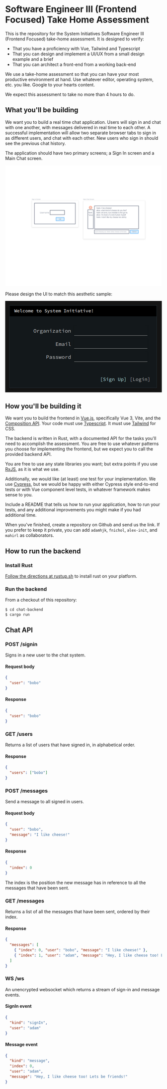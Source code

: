 # Software Engineer III (Frontend Focused) Take Home Assessment 

This is the repository for the System Initiatives Software Engineer III (Frontend Focused) take-home assessment. It is designed to verify:

* That you have a proficiency with Vue, Tailwind and Typescript
* That you can design and implement a UI/UX from a small design example and a brief
* That you can architect a front-end from a working back-end

We use a take-home assessment so that you can have your most productive
environment at hand. Use whatever editor, operating system, etc. you like.
Google to your hearts content.

We expect this assessment to take no more than 4 hours to do.

## What you'll be building

We want you to build a real time chat application. Users will sign in and chat with one another, with messages delivered in 
real time to each other. A successful implementation will allow two separate browser tabs to sign in as different users, and 
chat with each other. New users who sign in should see the previous chat history.

The application should have two primary screens; a Sign In screen and a Main Chat screen.

![Screens](./screens.png)

Please design the UI to match this aesthetic sample:

![Style](./style.png)

## How you'll be building it

We want you to build the frontend in [Vue.js](http://vuejs.org), specifically
Vue 3, Vite, and the [Composition API](https://v3.vuejs.org/guide/composition-api-introduction.html). Your code
must use [Typescript](http://typescriptlang.org). It must use [Tailwind](http://tailwindcss.com) for CSS.

The backend is written in Rust, with a documented API for the tasks you'll need to accomplish the assessment.
You are free to use whatever patterns you choose for implementing the frontend, but we expect you to call the
provided backend API. 

You are free to use any state libraries you want; but extra points if you use [RxJS](https://rxjs.dev/), as
it is what we use.

Additionally, we would like (at least) one test for your implementation. We use [Cypress](https://cypress.io), but
we would be happy with either Cypress style end-to-end tests or with Vue component level tests, in whatever framework
makes sense to you.

Include a README that tells us how to run your application, how to run your tests, and any additional improvements
you might make if you had additional time.

When you've finished, create a repository on Github and send us the link. If you prefer to keep it private,
you can add `adamhjk`, `fnichol`, `alex-init`, and `mahirl` as collaborators. 

## How to run the backend

### Install Rust

[Follow the directions at rustup.sh](http://rustup.sh) to install rust on your platform.

### Run the backend

From a checkout of this repository:

```
$ cd chat-backend
$ cargo run
```

## Chat API

### POST /signin

Signs in a new user to the chat system.

#### Request body

```json
{
  "user": "bobo"
}
```

#### Response
```json
{
  "user": "bobo"
}
```

### GET /users

Returns a list of users that have signed in, in alphabetical order.

#### Response

```json
{
  "users": ["bobo"]
}
```

### POST /messages

Send a message to all signed in users.

#### Request body

```json
{
  "user": "bobo",
  "message": "I like cheese!"
}
```

#### Response

```json
{
  "index": 0
}
```

The index is the position the new message has in reference to all the messages that have been sent.

### GET /messages

Returns a list of all the messages that have been sent, ordered by their index.

#### Response

```json
{
  "messages": [
    { "index": 0, "user": "bobo", "message": "I like cheese!" },
    { "index": 1, "user": "adam", "message": "Hey, I like cheese too! Lets be friends!" }
  ]
}
```

### WS /ws

An unencrypted websocket which returns a stream of sign-in and message events.

#### SignIn event

```json
{ 
  "kind": "signIn", 
  "user": "adam" 
}
```

#### Message event

```json
{ 
  "kind": "message", 
  "index": 0, 
  "user": "adam", 
  "message": "Hey, I like cheese too! Lets be friends!" 
}
```

